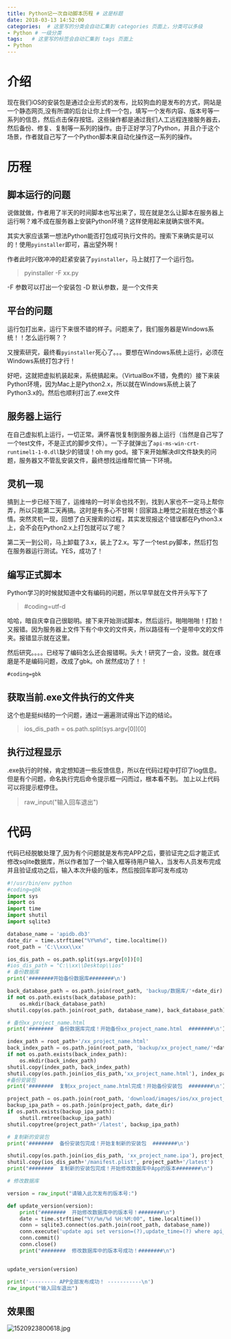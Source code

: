 ```yaml
---
title: Python记一次自动脚本历程 # 这是标题
date: 2018-03-13 14:52:00
categories:  # 这里写的分类会自动汇集到 categories 页面上，分类可以多级
- Python # 一级分类
tags:   # 这里写的标签会自动汇集到 tags 页面上
- Python
---
```

# 介绍
现在我们iOS的安装包是通过企业形式的发布，比较狗血的是发布的方式，网站是一个静态网页,没有所谓的后台让你上传一个包，填写一个发布内容、版本号等一系列的信息，然后点击保存按钮。这些操作都是通过我们人工远程连接服务器去，然后备份、修复、复制等一系列的操作。由于正好学习了Python，并且介于这个场景，作者就自己写了一个Python脚本来自动化操作这一系列的操作。
# 历程
## 脚本运行的问题
说做就做，作者用了半天的时间脚本也写出来了，现在就是怎么让脚本在服务器上运行啊？难不成在服务器上安装Python环境？这样使用起来就确实很不爽。

其实大家应该第一想法Python能否打包成可执行文件的。搜索下来确实是可以的！使用`pyinstaller`即可，喜出望外啊！

作者此时兴致冲冲的赶紧安装了`pyinstaller`，马上就打了一个运行包。
>pyinstaller -F xx.py

-F 参数可以打出一个安装包
-D 默认参数，是一个文件夹
## 平台的问题
运行包打出来，运行下来很不错的样子。问题来了，我们服务器是Windows系统！！怎么运行啊？？

又搜索研究，最终看`pyinstaller`死心了。。。要想在Windows系统上运行，必须在Windows系统打包才行！

好吧，这就把虚拟机装起来，系统搞起来。（VirtualBox不错，免费的）接下来装Python环境，因为Mac上是Python2.x，所以就在Windows系统上装了Python3.x的。然后也顺利打出了.exe文件

## 服务器上运行

在自己虚拟机上运行，一切正常。满怀喜悦复制到服务器上运行（当然是自己写了一个test文件，不是正式的脚步文件）。一下子就弹出了`api-ms-win-crt-runtimel1-1-0.dll`缺少的错误！oh my god。接下来开始解决dll文件缺失的问题，服务器又不管乱安装文件，最终想找运维帮忙搞一下环境。

## 灵机一现

搞到上一步已经下班了，运维啥的一时半会也找不到，找到人家也不一定马上帮你弄，所以只能第二天再搞。这时是有多心不甘啊！回家路上睡觉之前就在想这个事情。突然灵机一现，回想了白天搜索的过程，其实发现报这个错误都在Python3.x上，会不会在Python2.x上打包就可以了呢？

第二天一到公司，马上卸载了3.x，装上了2.x。写了一个test.py脚本，然后打包在服务器运行测试。YES，成功了！

## 编写正式脚本
Python学习的时候就知道中文有编码的问题，所以早早就在文件开头写下了
>#coding=utf-d

哈哈，暗自庆幸自己很聪明。接下来开始测试脚本，然后运行。啪啪啪啪！打脸！又报错。因为服务器上文件下有个中文的文件夹，所以路径有一个是带中文的文件夹。报错显示就在这里。

然后研究。。。。已经写了编码怎么还会报错啊。头大！研究了一会，没救。就在琢磨是不是编码问题，改成了gbk。oh 居然成功了！！
```
#coding=gbk
```
## 获取当前.exe文件执行的文件夹
这个也是挺纠结的一个问题，通过一遍遍测试得出下边的结论。
>ios_dis_path = os.path.split(sys.argv[0])[0]

## 执行过程显示
.exe执行的时候，肯定想知道一些反馈信息，所以在代码过程中打印了log信息。但是有个问题，命名执行完后命令提示框一闪而过，根本看不到。
加上以上代码可以将提示框停住。
>raw_input("输入回车退出")

# 代码
代码已经脱敏处理了,因为有个问题就是发布完APP之后，要验证完之后才能正式修改sqlite数据库，所以作者加了一个输入框等待用户输入，当发布人员发布完成并且验证成功之后，输入本次升级的版本，然后按回车即可发布成功
````Python
#!/usr/bin/env python
#coding=gbk
import sys
import os
import time
import shutil
import sqlite3

database_name = 'apidb.db3'
date_dir = time.strftime("%Y%m%d", time.localtime())
root_path = 'C:\\xxx\\xx'

ios_dis_path = os.path.split(sys.argv[0])[0]
#ios_dis_path = "C:\\xx\\Desktop\\ios"
# 备份数据库
print('########开始备份数据库########\n')

back_database_path = os.path.join(root_path, 'backup/数据库/'+date_dir)
if not os.path.exists(back_database_path):
    os.mkdir(back_database_path)
shutil.copy(os.path.join(root_path, database_name), back_database_path)

# 备份xx_project_name.html
print('########  备份数据库完成！开始备份xx_project_name.html  ########\n')

index_path = root_path+'/xx_project_name.html'
back_index_path = os.path.join(root_path, 'backup/xx_project_name/'+date_dir)
if not os.path.exists(back_index_path):
    os.mkdir(back_index_path)
shutil.copy(index_path, back_index_path)
shutil.copy(os.path.join(ios_dis_path,'xx_project_name.html'), index_path)
#备份安装包
print('########  复制xx_project_name.html完成！开始备份安装包  ########\n')

project_path = os.path.join(root_path, 'download/images/ios/xx_project_name')
backup_ipa_path = os.path.join(project_path, date_dir)
if os.path.exists(backup_ipa_path):
    shutil.rmtree(backup_ipa_path)
shutil.copytree(project_path+'/latest', backup_ipa_path)

# 复制新的安装包
print('########  备份安装包完成！开始复制新的安装包  ########\n')

shutil.copy(os.path.join(ios_dis_path, 'xx_project_name.ipa'), project_path+'/latest')
shutil.copy(ios_dis_path+'/manifest.plist', project_path+'/latest')
print("########  复制新的安装包完成！开始修改数据库中App的版本########\n")

# 修改数据库

version = raw_input("请输入此次发布的版本号:")

def update_version(version):
    print("########  开始修改数据库中的版本号！########\n")
    date = time.strftime("%Y/%m/%d %H:%M:00", time.localtime())
    conn = sqlite3.connect(os.path.join(root_path, database_name))
    conn.execute('update api set version=(?),update_time=(?) where api_name = "xx_project_name"', (version, date))
    conn.commit()
    conn.close()
    print("########  修改数据库中的版本号成功！########\n")


update_version(version)

print('--------- APP全部发布成功！ -----------\n')
raw_input("输入回车退出")

````
## 效果图
![1520923800618.jpg](https://upload-images.jianshu.io/upload_images/6644906-dba402400d4357cf.jpg?imageMogr2/auto-orient/strip%7CimageView2/2/w/1240)
